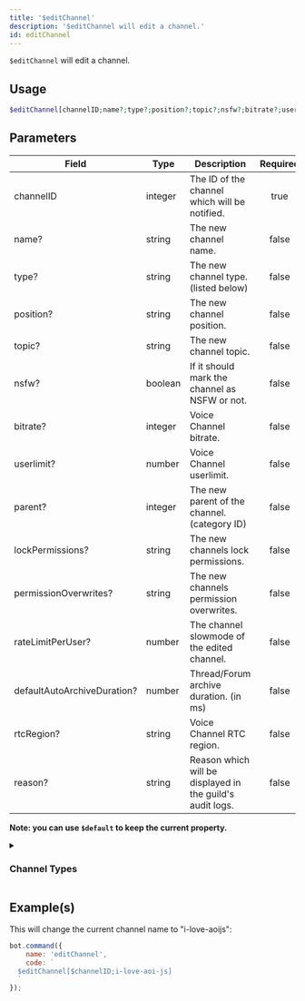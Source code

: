 ```yaml
---
title: '$editChannel'
description: '$editChannel will edit a channel.'
id: editChannel
---
```


`$editChannel` will edit a channel.

## Usage

```php
$editChannel[channelID;name?;type?;position?;topic?;nsfw?;bitrate?;userlimit?;parent?;lockPermissions?;permissionOverwrites?;rateLimitPerUser?;defaultAutoArchiveDuration?;rtcRegion?;reason?]
```

## Parameters

| Field                       | Type    | Description                                               | Required |
| --------------------------- | ------- | --------------------------------------------------------- |:--------:|
| channelID                   | integer | The ID of the channel which will be notified.             |   true   |
| name?                       | string  | The new channel name.                                     |  false   |
| type?                       | string  | The new channel type. (listed below)                      |  false   |
| position?                   | string  | The new channel position.                                 |  false   |
| topic?                      | string  | The new channel topic.                                    |  false   |
| nsfw?                       | boolean | If it should mark the channel as NSFW or not.             |  false   |
| bitrate?                    | integer | Voice Channel bitrate.                                    |  false   |
| userlimit?                  | number  | Voice Channel userlimit.                                  |  false   |
| parent?                     | integer | The new parent of the channel. (category ID)              |  false   |
| lockPermissions?            | string  | The new channels lock permissions.                        |  false   |
| permissionOverwrites?       | string  | The new channels permission overwrites.                   |  false   |
| rateLimitPerUser?           | number  | The channel slowmode of the edited channel.               |  false   |
| defaultAutoArchiveDuration? | number  | Thread/Forum archive duration. (in ms)                    |  false   |
| rtcRegion?                  | string  | Voice Channel RTC region.                                 |  false   |
| reason?                     | string  | Reason which will be displayed in the guild's audit logs. |  false   |

**Note: you can use `$default` to keep the current property.**

<details>
  <summary><h3> Channel Types </h3></summary>

| Channel Type         |                    |
| -------------------- | ------------------ |
| Text Channel         | Text               |
| Voice Channel        | Voice              |
| Category             | Category           |
| Stage Channel        | Stage              |
| Private Thread       | PrivateThread      |
| Public Thread        | PublicThread       |
| Forum                | Forum              |
| Announcement Thread  | AnnouncementThread |
| Announcement Channel | Announcement       |

Note: all channel types are **case-sensitive**.

</details>

## Example(s)

This will change the current channel name to "i-love-aoijs":

```javascript
bot.command({
    name: 'editChannel',
    code: `
  $editChannel[$channelID;i-love-aoi-js]
  `
});
```